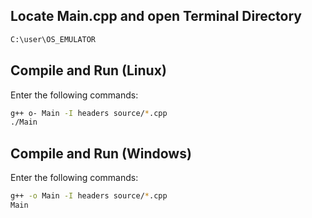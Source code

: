 ## Locate Main.cpp and open Terminal Directory
```bash
C:\user\OS_EMULATOR
```

## Compile and Run (Linux)
Enter the following commands: 
```bash
g++ o- Main -I headers source/*.cpp
./Main
```
## Compile and Run (Windows)
Enter the following commands: 
```bash
g++ -o Main -I headers source/*.cpp 
Main
```
